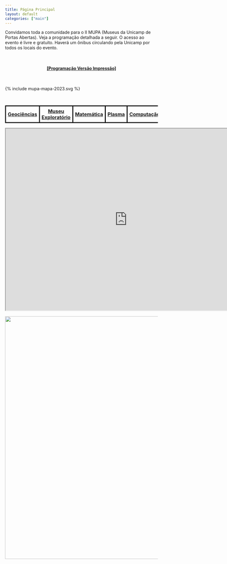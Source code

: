 ```yaml
---
title: Página Principal
layout: default
categories: ["main"]
---
```


Convidamos toda a comunidade para o II MUPA (Museus da Unicamp de Portas Abertas).
Veja a programação detalhada a seguir. O acesso ao evento é livre e gratuito. 
Haverá um ônibus circulando pela Unicamp por todos os locais do evento.

<br>

<h4 style="text-align:center"><a href="https://docs.google.com/document/d/e/2PACX-1vRxMEyWuO4DQnDW43l-hKRb2F7CFmbrgeixobIBIGfqF9Ubho6jXBaZMxKrCEFv1Quz31lZEglKb9mk/pub">[Programação Versão Impressão]</a></h4>

<br>

{% include mupa-mapa-2023.svg %}

<br>

<table>
<tr style="border: 3px solid black">
<th style="border: 3px solid black; padding: 6px"><a href="https://docs.google.com/document/d/e/2PACX-1vRxMEyWuO4DQnDW43l-hKRb2F7CFmbrgeixobIBIGfqF9Ubho6jXBaZMxKrCEFv1Quz31lZEglKb9mk/pub#id.oky80rtjz7g8">Geociências</a></th>
<th style="border: 3px solid black; padding: 6px"><a href="./mc/">Museu Exploratório</a></th>
<th style="border: 3px solid black; padding: 6px"><a href="https://docs.google.com/document/d/e/2PACX-1vRxMEyWuO4DQnDW43l-hKRb2F7CFmbrgeixobIBIGfqF9Ubho6jXBaZMxKrCEFv1Quz31lZEglKb9mk/pub#id.ymkrf2fxdj3z">Matemática</a></th>
<th style="border: 3px solid black; padding: 6px"><a href="./plasma/">Plasma</a></th>
<th style="border: 3px solid black; padding: 6px"><a href="https://docs.google.com/document/d/e/2PACX-1vRxMEyWuO4DQnDW43l-hKRb2F7CFmbrgeixobIBIGfqF9Ubho6jXBaZMxKrCEFv1Quz31lZEglKb9mk/pub#id.y9e4e7d81zbw">Computação</a></th>
<th style="border: 3px solid black; padding: 6px"><a href="https://docs.google.com/document/d/e/2PACX-1vRxMEyWuO4DQnDW43l-hKRb2F7CFmbrgeixobIBIGfqF9Ubho6jXBaZMxKrCEFv1Quz31lZEglKb9mk/pub#id.lexywrvbvtu9">Física</a></th>
<th style="border: 3px solid black; padding: 6px"><a href="https://docs.google.com/document/d/e/2PACX-1vRxMEyWuO4DQnDW43l-hKRb2F7CFmbrgeixobIBIGfqF9Ubho6jXBaZMxKrCEFv1Quz31lZEglKb9mk/pub#id.e65owivhg6e8">Química</a></th>
<th style="border: 3px solid black; padding: 6px"><a href="https://docs.google.com/document/d/e/2PACX-1vRxMEyWuO4DQnDW43l-hKRb2F7CFmbrgeixobIBIGfqF9Ubho6jXBaZMxKrCEFv1Quz31lZEglKb9mk/pub#id.7tsbda1zf4hg">Biologia</a></th>
<th style="border: 3px solid black; padding: 6px"><a href="./ginasio/">Ginásio</a></th>
</tr>
</table>

<div style="width:800px;margin:auto"><iframe src="https://www.google.com/maps/d/embed?mid=1GP0p5RxvW02-XPxeWW2O9gye9QZa9S0&ehbc=2E312F&z=16" center="-22.81684,-47.06625" width="800px" height="600px"></iframe></div>

<br>

<div class="col-lg-12 text-center">
  <img width="800px" src="{{ site.baseurl }}/img/mupa-participantes.png">    
</div>